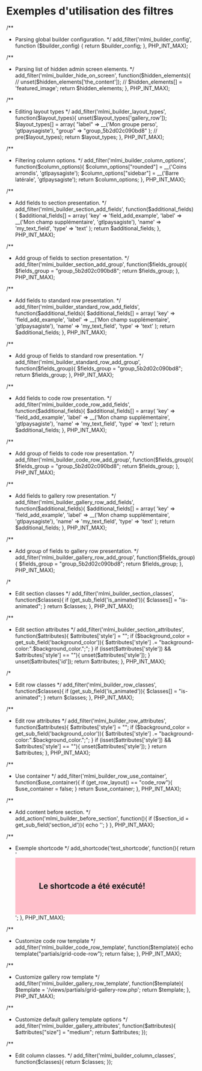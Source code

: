 # Exemples d'utilisation des filtres

  /**
  *   Parsing global builder configuration.
  */
  add_filter('mlmi_builder_config', function ($builder_config) {
      return $builder_config;
  }, PHP_INT_MAX);

  /**
  *   Parsing list of hidden admin screen elements.
  */
  add_filter('mlmi_builder_hide_on_screen', function($hidden_elements){
      // unset($hidden_elements['the_content']);
      // $hidden_elements[] = 'featured_image';
      return $hidden_elements;
  }, PHP_INT_MAX);

  /**
  *   Editing layout types
  */
  add_filter('mlmi_builder_layout_types', function($layout_types){
      unset($layout_types['gallery_row']);
      $layout_types[] = array(
          "label" => __('Mon groupe perso', 'gtlpaysagiste'),
          "group" => "group_5b2d02c090bd8"
      );
          // pre($layout_types);
      return $layout_types;
  }, PHP_INT_MAX);

  /**
  *   Filtering column options.
  */
  add_filter('mlmi_builder_column_options', function($column_options){
      $column_options["rounded"] = __('Coins arrondis', 'gtlpaysagiste');
      $column_options["sidebar"] = __('Barre latérale', 'gtlpaysagiste');
      return $column_options;
  }, PHP_INT_MAX);

  /**
  *   Add fields to section presentation.
  */
  add_filter('mlmi_builder_section_add_fields', function($additional_fields){
      $additional_fields[] = array(
          'key' => 'field_add_example',
          'label' => __('Mon champ supplémentaire', 'gtlpaysagiste'),
          'name' => 'my_text_field',
          'type' => 'text'
      );
      return $additional_fields;
  }, PHP_INT_MAX);

  /**
  *   Add group of fields to section presentation.
  */
  add_filter('mlmi_builder_section_add_group', function($fields_group){
      $fields_group = "group_5b2d02c090bd8";
      return $fields_group;
  }, PHP_INT_MAX);

  /**
  *   Add fields to standard row presentation.
  */
  add_filter('mlmi_builder_standard_row_add_fields', function($additional_fields){
      $additional_fields[] = array(
          'key' => 'field_add_example',
          'label' => __('Mon champ supplémentaire', 'gtlpaysagiste'),
          'name' => 'my_text_field',
          'type' => 'text'
      );
      return $additional_fields;
  }, PHP_INT_MAX);

  /**
  *   Add group of fields to standard row presentation.
  */
  add_filter('mlmi_builder_standard_row_add_group', function($fields_group){
      $fields_group = "group_5b2d02c090bd8";
      return $fields_group;
  }, PHP_INT_MAX);

  /**
  *   Add fields to code row presentation.
  */
  add_filter('mlmi_builder_code_row_add_fields', function($additional_fields){
      $additional_fields[] = array(
          'key' => 'field_add_example',
          'label' => __('Mon champ supplémentaire', 'gtlpaysagiste'),
          'name' => 'my_text_field',
          'type' => 'text'
      );
      return $additional_fields;
  }, PHP_INT_MAX);

  /**
  *   Add group of fields to code row presentation.
  */
  add_filter('mlmi_builder_code_row_add_group', function($fields_group){
      $fields_group = "group_5b2d02c090bd8";
      return $fields_group;
  }, PHP_INT_MAX);

  /**
  *   Add fields to gallery row presentation.
  */
  add_filter('mlmi_builder_gallery_row_add_fields', function($additional_fields){
      $additional_fields[] = array(
          'key' => 'field_add_example',
          'label' => __('Mon champ supplémentaire', 'gtlpaysagiste'),
          'name' => 'my_text_field',
          'type' => 'text'
      );
      return $additional_fields;
  }, PHP_INT_MAX);

  /**
  *   Add group of fields to gallery row presentation.
  */
  add_filter('mlmi_builder_gallery_row_add_group', function($fields_group){
      $fields_group = "group_5b2d02c090bd8";
      return $fields_group;
  }, PHP_INT_MAX);

  /*
  *   Edit section classes
  */
  add_filter('mlmi_builder_section_classes', function($classes){
      if (get_sub_field('is_animated')){
          $classes[] = "is-animated";
      }
      return $classes;
  }, PHP_INT_MAX);

  /**
  *   Edit section attributes
  */
  add_filter('mlmi_builder_section_attributes', function($attributes){
      $attributes['style'] = "";
      if ($background_color = get_sub_field('background_color')){
          $attributes['style'] .= "background-color:".$background_color.";";
      }
      if (isset($attributes['style']) && $attributes['style'] == ""){
          unset($attributes['style']);
      }
      unset($attributes['id']);
      return $attributes;
  }, PHP_INT_MAX);

  /*
  *   Edit row classes
  */
  add_filter('mlmi_builder_row_classes', function($classes){
      if (get_sub_field('is_animated')){
          $classes[] = "is-animated";
      }
      return $classes;
  }, PHP_INT_MAX);

  /**
  *   Edit row attributes
  */
  add_filter('mlmi_builder_row_attributes', function($attributes){
      $attributes['style'] = "";
      if ($background_color = get_sub_field('background_color')){
          $attributes['style'] .= "background-color:".$background_color.";";
      }
      if (isset($attributes['style']) && $attributes['style'] == ""){
          unset($attributes['style']);
      }
      return $attributes;
  }, PHP_INT_MAX);

  /**
  *   Use container
  */
  add_filter('mlmi_builder_row_use_container', function($use_container){
      if (get_row_layout() == "code_row"){
          $use_container = false;
      }
      return $use_container;
  }, PHP_INT_MAX);

  /**
  *   Add content before section.
  */
  add_action('mlmi_builder_before_section', function(){
      if ($section_id = get_sub_field('section_id')){
          echo '<a name="'.$section_id.'"></a>';
      }
  }, PHP_INT_MAX);

  /**
  *   Exemple shortcode
  */
  add_shortcode('test_shortcode', function(){
      return '<h2 style="padding:3em;margin:0;background:pink;">Le shortcode a été exécuté!</h2>';
  }, PHP_INT_MAX);

  /**
  *   Customize code row template
  */
  add_filter('mlmi_builder_code_row_template', function($template){
      echo template("partials/grid-code-row");
      return false;
  }, PHP_INT_MAX);

  /**
  *   Customize gallery row template
  */
  add_filter('mlmi_builder_gallery_row_template', function($template){
      $template = '/views/partials/grid-gallery-row.php';
      return $template;
  }, PHP_INT_MAX);

  /**
  *   Customize default gallery template options
  */
  add_filter('mlmi_builder_gallery_attributes', function($attributes){
      $attributes["size"] = "medium";
      return $attributes;
  });

  /**
  *   Edit column classes.
  */
  add_filter('mlmi_builder_column_classes', function($classes){
      return $classes;
  });
